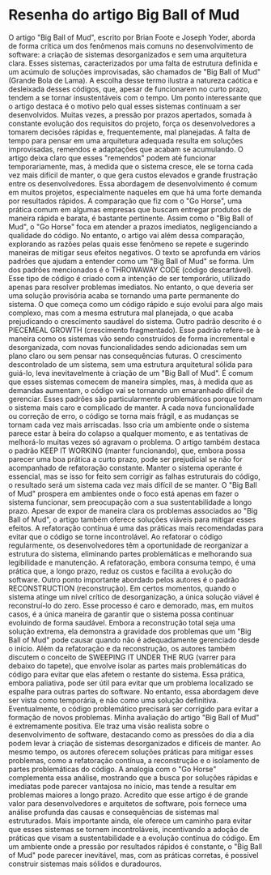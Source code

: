 # Resenha do artigo Big Ball of Mud

  O artigo "Big Ball of Mud", escrito por Brian Foote e Joseph Yoder, aborda de forma crítica um dos fenômenos mais comuns no desenvolvimento de software: a criação de sistemas desorganizados e sem uma arquitetura clara. Esses sistemas, caracterizados por uma falta de estrutura definida e um acúmulo de soluções improvisadas, são chamados de "Big Ball of Mud" (Grande Bola de Lama). A escolha desse termo ilustra a natureza caótica e desleixada desses códigos, que, apesar de funcionarem no curto prazo, tendem a se tornar insustentáveis com o tempo.
  Um ponto interessante que o artigo destaca é o motivo pelo qual esses sistemas continuam a ser desenvolvidos. Muitas vezes, a pressão por prazos apertados, somada à constante evolução dos requisitos do projeto, força os desenvolvedores a tomarem decisões rápidas e, frequentemente, mal planejadas. A falta de tempo para pensar em uma arquitetura adequada resulta em soluções improvisadas, remendos e adaptações que acabam se acumulando. O artigo deixa claro que esses "remendos" podem até funcionar temporariamente, mas, à medida que o sistema cresce, ele se torna cada vez mais difícil de manter, o que gera custos elevados e grande frustração entre os desenvolvedores.
Essa abordagem de desenvolvimento é comum em muitos projetos, especialmente naqueles em que há uma forte demanda por resultados rápidos. A comparação que fiz com o "Go Horse", uma prática comum em algumas empresas que buscam entregar produtos de maneira rápida e barata, é bastante pertinente. Assim como o "Big Ball of Mud", o "Go Horse" foca em atender a prazos imediatos, negligenciando a qualidade do código. No entanto, o artigo vai além dessa comparação, explorando as razões pelas quais esse fenômeno se repete e sugerindo maneiras de mitigar seus efeitos negativos.
  O texto se aprofunda em vários padrões que ajudam a entender como um "Big Ball of Mud" se forma. Um dos padrões mencionados é o THROWAWAY CODE (código descartável). Esse tipo de código é criado com a intenção de ser temporário, utilizado apenas para resolver problemas imediatos. No entanto, o que deveria ser uma solução provisória acaba se tornando uma parte permanente do sistema. O que começa como um código rápido e sujo evolui para algo mais complexo, mas com a mesma estrutura mal planejada, o que acaba prejudicando o crescimento saudável do sistema.
  Outro padrão descrito é o PIECEMEAL GROWTH (crescimento fragmentado). Esse padrão refere-se à maneira como os sistemas vão sendo construídos de forma incremental e desorganizada, com novas funcionalidades sendo adicionadas sem um plano claro ou sem pensar nas consequências futuras. O crescimento descontrolado de um sistema, sem uma estrutura arquitetural sólida para guiá-lo, leva inevitavelmente à criação de um "Big Ball of Mud". É comum que esses sistemas comecem de maneira simples, mas, à medida que as demandas aumentam, o código vai se tornando um emaranhado difícil de gerenciar.
Esses padrões são particularmente problemáticos porque tornam o sistema mais caro e complicado de manter. A cada nova funcionalidade ou correção de erro, o código se torna mais frágil, e as mudanças se tornam cada vez mais arriscadas. Isso cria um ambiente onde o sistema parece estar à beira do colapso a qualquer momento, e as tentativas de melhorá-lo muitas vezes só agravam o problema.
  O artigo também destaca o padrão KEEP IT WORKING (manter funcionando), que, embora possa parecer uma boa prática a curto prazo, pode ser prejudicial se não for acompanhado de refatoração constante. Manter o sistema operante é essencial, mas se isso for feito sem corrigir as falhas estruturais do código, o resultado será um sistema cada vez mais difícil de se manter. O "Big Ball of Mud" prospera em ambientes onde o foco está apenas em fazer o sistema funcionar, sem preocupação com a sua sustentabilidade a longo prazo.
Apesar de expor de maneira clara os problemas associados ao "Big Ball of Mud", o artigo também oferece soluções viáveis para mitigar esses efeitos. A refatoração contínua é uma das práticas mais recomendadas para evitar que o código se torne incontrolável. Ao refatorar o código regularmente, os desenvolvedores têm a oportunidade de reorganizar a estrutura do sistema, eliminando partes problemáticas e melhorando sua legibilidade e manutenção. A refatoração, embora consuma tempo, é uma prática que, a longo prazo, reduz os custos e facilita a evolução do software.
  Outro ponto importante abordado pelos autores é o padrão RECONSTRUCTION (reconstrução). Em certos momentos, quando o sistema atinge um nível crítico de desorganização, a única solução viável é reconstruí-lo do zero. Esse processo é caro e demorado, mas, em muitos casos, é a única maneira de garantir que o sistema possa continuar evoluindo de forma saudável. Embora a reconstrução total seja uma solução extrema, ela demonstra a gravidade dos problemas que um "Big Ball of Mud" pode causar quando não é adequadamente gerenciado desde o início.
  Além da refatoração e da reconstrução, os autores também discutem o conceito de SWEEPING IT UNDER THE RUG (varrer para debaixo do tapete), que envolve isolar as partes mais problemáticas do código para evitar que elas afetem o restante do sistema. Essa prática, embora paliativa, pode ser útil para evitar que um problema localizado se espalhe para outras partes do software. No entanto, essa abordagem deve ser vista como temporária, e não como uma solução definitiva. Eventualmente, o código problemático precisará ser corrigido para evitar a formação de novos problemas.
  Minha avaliação do artigo "Big Ball of Mud" é extremamente positiva. Ele traz uma visão realista sobre o desenvolvimento de software, destacando como as pressões do dia a dia podem levar à criação de sistemas desorganizados e difíceis de manter. Ao mesmo tempo, os autores oferecem soluções práticas para mitigar esses problemas, como a refatoração contínua, a reconstrução e o isolamento de partes problemáticas do código. A analogia com o "Go Horse" complementa essa análise, mostrando que a busca por soluções rápidas e imediatas pode parecer vantajosa no início, mas tende a resultar em problemas maiores a longo prazo.
Acredito que esse artigo é de grande valor para desenvolvedores e arquitetos de software, pois fornece uma análise profunda das causas e consequências de sistemas mal estruturados. Mais importante ainda, ele oferece um caminho para evitar que esses sistemas se tornem incontroláveis, incentivando a adoção de práticas que visam a sustentabilidade e a evolução contínua do código. Em um ambiente onde a pressão por resultados rápidos é constante, o "Big Ball of Mud" pode parecer inevitável, mas, com as práticas corretas, é possível construir sistemas mais sólidos e duradouros.
